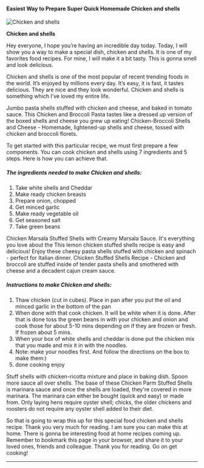             

#### Easiest Way to Prepare Super Quick Homemade Chicken and shells

![Chicken and shells](https://img-global.cpcdn.com/recipes/4895785362128896/751x532cq70/chicken-and-shells-recipe-main-photo.jpg)

**Chicken and shells**

Hey everyone, I hope you’re having an incredible day today. Today, I will show you a way to make a special dish, chicken and shells. It is one of my favorites food recipes. For mine, I will make it a bit tasty. This is gonna smell and look delicious.

Chicken and shells is one of the most popular of recent trending foods in the world. It’s enjoyed by millions every day. It’s easy, it is fast, it tastes delicious. They are nice and they look wonderful. Chicken and shells is something which I’ve loved my entire life.

Jumbo pasta shells stuffed with chicken and cheese, and baked in tomato sauce. This Chicken and Broccoli Pasta tastes like a dressed up version of the boxed shells and cheese you grew up eating! Chicken-Broccoli Shells and Cheese - Homemade, lightened-up shells and cheese, tossed with chicken and broccoli florets.

To get started with this particular recipe, we must first prepare a few components. You can cook chicken and shells using 7 ingredients and 5 steps. Here is how you can achieve that.

##### The ingredients needed to make Chicken and shells:

1.  Take white shells and Cheddar
2.  Make ready chicken breasts
3.  Prepare onion, chopped
4.  Get minced garlic
5.  Make ready vegetable oil
6.  Get seasoned salt
7.  Take green beans

Chicken Marsala Stuffed Shells with Creamy Marsala Sauce. It's everything you love about the This lemon chicken stuffed shells recipe is easy and delicious! Enjoy these cheesy pasta shells stuffed with chicken and spinach - perfect for Italian dinner. Chicken Stuffed Shells Recipe - Chicken and broccoli are stuffed inside of tender pasta shells and smothered with cheese and a decadent cajun cream sauce.

##### Instructions to make Chicken and shells:

1.  Thaw chicken (cut in cubes). Place in pan after you put the oil and minced garlic in the bottom of the pan
2.  When done with that cook chicken. It will be white when it is done. After that is done toss the green beans in with your chicken and onion and cook those for about 5-10 mins depending on if they are frozen or fresh. If frozen about 5 mins.
3.  When your box of white shells and cheddar is done put the chicken mix that you made and mix it in with the noodles.
4.  Note: make your noodles first. And follow the directions on the box to make them:)
5.  done cooking enjoy

Stuff shells with chicken-ricotta mixture and place in baking dish. Spoon more sauce all over shells. The base of these Chicken Parm Stuffed Shells is marinara sauce and once the shells are loaded, they're covered in more marinara. The marinara can either be bought (quick and easy) or made from. Only laying hens require oyster shell; chicks, the older chickens and roosters do not require any oyster shell added to their diet.

So that is going to wrap this up for this special food chicken and shells recipe. Thank you very much for reading. I am sure you can make this at home. There is gonna be interesting food at home recipes coming up. Remember to bookmark this page in your browser, and share it to your loved ones, friends and colleague. Thank you for reading. Go on get cooking!

* * *